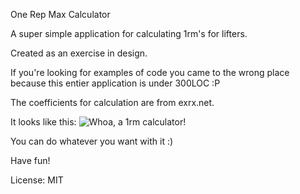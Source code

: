 One Rep Max Calculator

A super simple application for calculating 1rm's for lifters. 

Created as an exercise in design.

If you're looking for examples of code you came to the wrong place because this entier application is under 300LOC :P

The coefficients for calculation are from exrx.net.

It looks like this:
![Whoa, a 1rm calculator!](http://i.imgur.com/LypeWUR.png)

You can do whatever you want with it :)

Have fun!

License: MIT
